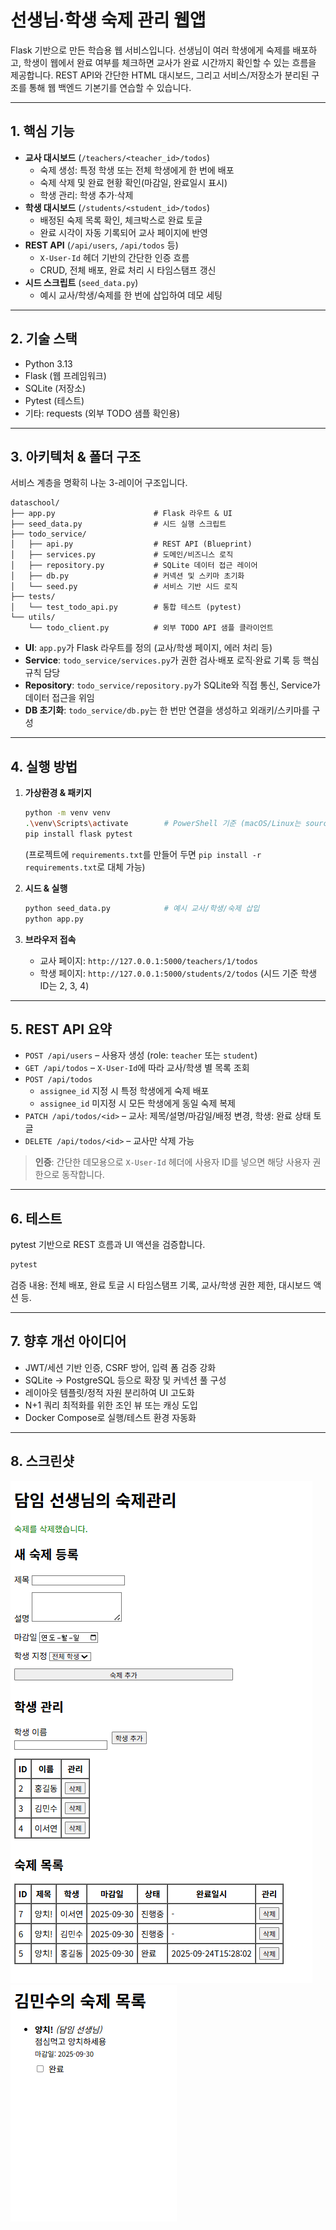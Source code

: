 ﻿# 선생님·학생 숙제 관리 웹앱

Flask 기반으로 만든 학습용 웹 서비스입니다. 선생님이 여러 학생에게 숙제를 배포하고, 학생이 웹에서 완료 여부를 체크하면 교사가 완료 시간까지 확인할 수 있는 흐름을 제공합니다. REST API와 간단한 HTML 대시보드, 그리고 서비스/저장소가 분리된 구조를 통해 웹 백엔드 기본기를 연습할 수 있습니다.

---

## 1. 핵심 기능
- **교사 대시보드** (`/teachers/<teacher_id>/todos`)
  - 숙제 생성: 특정 학생 또는 전체 학생에게 한 번에 배포
  - 숙제 삭제 및 완료 현황 확인(마감일, 완료일시 표시)
  - 학생 관리: 학생 추가·삭제
- **학생 대시보드** (`/students/<student_id>/todos`)
  - 배정된 숙제 목록 확인, 체크박스로 완료 토글
  - 완료 시각이 자동 기록되어 교사 페이지에 반영
- **REST API** (`/api/users`, `/api/todos` 등)
  - `X-User-Id` 헤더 기반의 간단한 인증 흐름
  - CRUD, 전체 배포, 완료 처리 시 타임스탬프 갱신
- **시드 스크립트** (`seed_data.py`)
  - 예시 교사/학생/숙제를 한 번에 삽입하여 데모 세팅

---

## 2. 기술 스택
- Python 3.13
- Flask (웹 프레임워크)
- SQLite (저장소)
- Pytest (테스트)
- 기타: requests (외부 TODO 샘플 확인용)

---

## 3. 아키텍처 & 폴더 구조
서비스 계층을 명확히 나눈 3-레이어 구조입니다.

```
dataschool/
├── app.py                      # Flask 라우트 & UI
├── seed_data.py                # 시드 실행 스크립트
├── todo_service/
│   ├── api.py                  # REST API (Blueprint)
│   ├── services.py             # 도메인/비즈니스 로직
│   ├── repository.py           # SQLite 데이터 접근 레이어
│   ├── db.py                   # 커넥션 및 스키마 초기화
│   └── seed.py                 # 서비스 기반 시드 로직
├── tests/
│   └── test_todo_api.py        # 통합 테스트 (pytest)
└── utils/
    └── todo_client.py          # 외부 TODO API 샘플 클라이언트
```

- **UI**: `app.py`가 Flask 라우트를 정의 (교사/학생 페이지, 에러 처리 등)
- **Service**: `todo_service/services.py`가 권한 검사·배포 로직·완료 기록 등 핵심 규칙 담당
- **Repository**: `todo_service/repository.py`가 SQLite와 직접 통신, Service가 데이터 접근을 위임
- **DB 초기화**: `todo_service/db.py`는 한 번만 연결을 생성하고 외래키/스키마를 구성

---

## 4. 실행 방법
1. **가상환경 & 패키지**
   ```bash
   python -m venv venv
   .\venv\Scripts\activate        # PowerShell 기준 (macOS/Linux는 source venv/bin/activate)
   pip install flask pytest
   ```
   (프로젝트에 `requirements.txt`를 만들어 두면 `pip install -r requirements.txt`로 대체 가능)

2. **시드 & 실행**
   ```bash
   python seed_data.py            # 예시 교사/학생/숙제 삽입
   python app.py
   ```

3. **브라우저 접속**
   - 교사 페이지: `http://127.0.0.1:5000/teachers/1/todos`
   - 학생 페이지: `http://127.0.0.1:5000/students/2/todos` (시드 기준 학생 ID는 2, 3, 4)

---

## 5. REST API 요약
- `POST /api/users` – 사용자 생성 (role: `teacher` 또는 `student`)
- `GET /api/todos` – `X-User-Id`에 따라 교사/학생 별 목록 조회
- `POST /api/todos`
  - `assignee_id` 지정 시 특정 학생에게 숙제 배포
  - `assignee_id` 미지정 시 모든 학생에게 동일 숙제 복제
- `PATCH /api/todos/<id>` – 교사: 제목/설명/마감일/배정 변경, 학생: 완료 상태 토글
- `DELETE /api/todos/<id>` – 교사만 삭제 가능

> **인증**: 간단한 데모용으로 `X-User-Id` 헤더에 사용자 ID를 넣으면 해당 사용자 권한으로 동작합니다.

---

## 6. 테스트
pytest 기반으로 REST 흐름과 UI 액션을 검증합니다.
```bash
pytest
```
검증 내용: 전체 배포, 완료 토글 시 타임스탬프 기록, 교사/학생 권한 제한, 대시보드 액션 등.

---

## 7. 향후 개선 아이디어
- JWT/세션 기반 인증, CSRF 방어, 입력 폼 검증 강화
- SQLite → PostgreSQL 등으로 확장 및 커넥션 풀 구성
- 레이아웃 템플릿/정적 자원 분리하여 UI 고도화
- N+1 쿼리 최적화를 위한 조인 뷰 또는 캐싱 도입
- Docker Compose로 실행/테스트 환경 자동화

---

## 8. 스크린샷
 ![alt text](이미지.png)
 ![alt text](<이미지 (1).png>)
